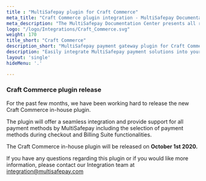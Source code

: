 ```yaml
---
title : "MultiSafepay plugin for Craft Commerce"
meta_title: "Craft Commerce plugin integration - MultiSafepay Documentation Center"
meta_description: "The MultiSafepay Documentation Center presents all relevant information about our Plugins and API. You can also find support pages for Payment Methods, Tools and General Questions as well as the contact details of our Support and Integration Teams."
logo: "/logo/Integrations/Craft_Commerce.svg"
weight: 170
title_short: "Craft Commerce"
description_short: "MultiSafepay payment gateway plugin for Craft Commerce 3. This plugin will be available on October 1st 2020"
description: "Easily integrate MultiSafepay payment solutions into your Craft Commerce webshop. This plugin is currently under development and will be available shortly."
layout: 'single'
hideMenu: '.'

---
```


### Craft Commerce plugin release

For the past few months, we have been working hard to release the new Craft Commerce in-house plugin.

The plugin will offer a seamless integration and provide support for all payment methods by MultiSafepay including the selection of payment methods during checkout and Billing Suite functionalities.

The Craft Commerce in-house plugin will be released on __October 1st 2020.__

If you have any questions regarding this plugin or if you would like more information, please contact our Integration team at <integration@multisafepay.com> 
